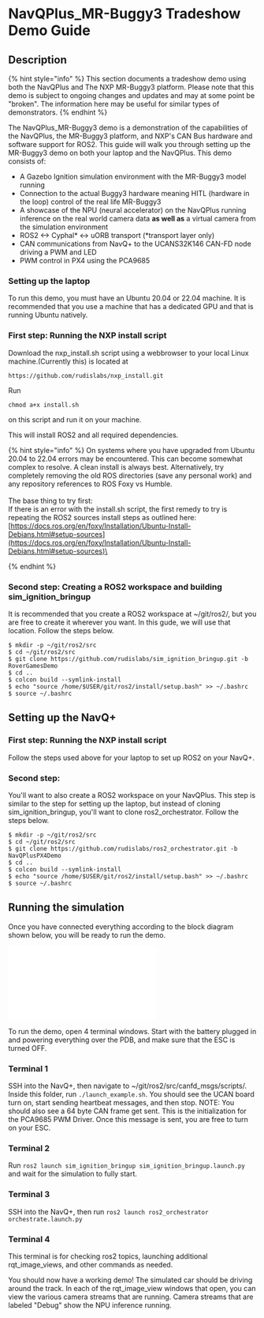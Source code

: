 # NavQPlus\_MR-Buggy3 Tradeshow Demo Guide

## Description

{% hint style="info" %}
This section documents a tradeshow demo using both the NavQPlus and The NXP MR-Buggy3 platform. Please note that this demo is subject to ongoing changes and updates and may at some point be "broken". The information here may be useful for similar types of demonstrators.
{% endhint %}

The NavQPlus\_MR-Buggy3 demo is a demonstration of the capabilities of the NavQPlus, the MR-Buggy3 platform, and NXP's CAN Bus hardware and software support for ROS2. This guide will walk you through setting up the MR-Buggy3 demo on both your laptop and the NavQPlus. This demo consists of:

* A Gazebo Ignition simulation environment with the MR-Buggy3 model running
* Connection to the actual Buggy3 hardware meaning HITL (hardware in the loop) control of the real life MR-Buggy3
* A showcase of the NPU (neural accelerator) on the NavQPlus running inference on the real world camera data **as well as** a virtual camera from the simulation environment
* ROS2 <-> Cyphal\* <-> uORB transport (\*transport layer only)
* CAN communications from NavQ+ to the UCANS32K146 CAN-FD node driving a PWM and LED
* PWM control in PX4 using the PCA9685

### Setting up the laptop

To run this demo, you must have an Ubuntu 20.04 or 22.04 machine. It is recommended that you use a machine that has a dedicated GPU and that is running Ubuntu natively.

### First step: Running the NXP install script

Download the nxp\_install.sh script using a webbrowser to your local Linux machine.(Currently this) is located at&#x20;

`https://github.com/rudislabs/nxp_install.git`

Run&#x20;

`chmod a+x install.sh`

on this script and run it on your machine.&#x20;

This will install ROS2 and all required dependencies.

{% hint style="info" %}
On systems where you have upgraded from Ubuntu 20.04 to 22.04 errors may be  encountered. This can become somewhat complex to resolve. A clean install is always best. Alternatively, try completely removing the old ROS directories (save any personal work) and any repository references to ROS Foxy vs Humble.\
\
The base thing to try first:\
If there is an error with the install.sh script, the first remedy to try is repeating the ROS2 sources install steps as outlined here:\
[https://docs.ros.org/en/foxy/Installation/Ubuntu-Install-Debians.html#setup-sources](https://docs.ros.org/en/foxy/Installation/Ubuntu-Install-Debians.html#setup-sources)\

{% endhint %}

### Second step: Creating a ROS2 workspace and building sim\_ignition\_bringup

It is recommended that you create a ROS2 workspace at \~/git/ros2/, but you are free to create it wherever you want. In this gude, we will use that location. Follow the steps below.

```
$ mkdir -p ~/git/ros2/src
$ cd ~/git/ros2/src
$ git clone https://github.com/rudislabs/sim_ignition_bringup.git -b RoverGamesDemo
$ cd ..
$ colcon build --symlink-install
$ echo "source /home/$USER/git/ros2/install/setup.bash" >> ~/.bashrc
$ source ~/.bashrc
```

## Setting up the NavQ+

### First step: Running the NXP install script

Follow the steps used above for your laptop to set up ROS2 on your NavQ+.

### Second step:

You'll want to also create a ROS2 workspace on your NavQPlus. This step is similar to the step for setting up the laptop, but instead of cloning sim\_ignition\_bringup, you'll want to clone ros2\_orchestrator. Follow the steps below.

```
$ mkdir -p ~/git/ros2/src
$ cd ~/git/ros2/src
$ git clone https://github.com/rudislabs/ros2_orchestrator.git -b NavQPlusPX4Demo
$ cd ..
$ colcon build --symlink-install
$ echo "source /home/$USER/git/ros2/install/setup.bash" >> ~/.bashrc
$ source ~/.bashrc
```

## Running the simulation

Once you have connected everything according to the block diagram shown below, you will be ready to run the demo.

![](../.gitbook/assets/mr-buggy3-demo-block-diagram.pdf)

To run the demo, open 4 terminal windows. Start with the battery plugged in and powering everything over the PDB, and make sure that the ESC is turned OFF.

### Terminal 1

SSH into the NavQ+, then navigate to \~/git/ros2/src/canfd\_msgs/scripts/. Inside this folder, run `./launch_example.sh`. You should see the UCAN board turn on, start sending heartbeat messages, and then stop. NOTE: You should also see a 64 byte CAN frame get sent. This is the initialization for the PCA9685 PWM Driver. Once this message is sent, you are free to turn on your ESC.

### Terminal 2

Run `ros2 launch sim_ignition_bringup sim_ignition_bringup.launch.py` and wait for the simulation to fully start.

### Terminal 3

SSH into the NavQ+, then run `ros2 launch ros2_orchestrator orchestrate.launch.py`

### Terminal 4

This terminal is for checking ros2 topics, launching additional rqt\_image\_views, and other commands as needed.

You should now have a working demo! The simulated car should be driving around the track. In each of the rqt\_image\_view windows that open, you can view the various camera streams that are running. Camera streams that are labeled "Debug" show the NPU inference running.
